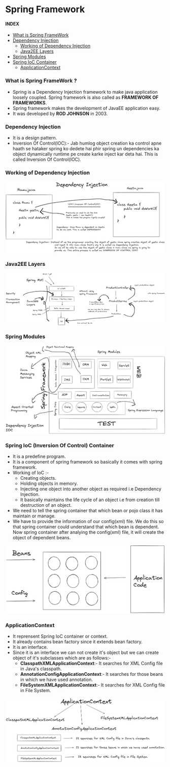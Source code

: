 # Spring Framework

#### INDEX
* [What is Spring FrameWork](#what-is-spring-framework)
* [Dependency Injection](#dependency-injection)
    * [Working of Dependency Injection](#working-of-dependency-injection)
    * [Java2EE Layers](#java2ee-layers)
* [Spring Modules](#spring-modules)
* [Spring IoC Container](#spring-ioc-inversion-of-control-container)
    * [ApplicationContext](#applicationcontext)

### What is Spring FrameWork ?
* Spring is a Dependency Injection framework to make java application loosely coupled. Spring framework is also called as **FRAMEWORK OF FRAMEWORKS**.
* Spring framework makes the development of JavaEE application easy.
* It was developed by **ROD JOHNSON** in 2003.

### Dependency Injection
* It is a design pattern.
* Inversion Of Control(IOC):- Jab humlog object creation ka control apne haath se hataker spring ko dedete hai phir spring un dependencies ka object dynamically runtime pe create karke inject kar deta hai. This is called Inversion Of Control(IOC).

### Working of Dependency Injection
![Dependency Injection](images/DependencyInjection_IOC.png)

### Java2EE Layers
![Java2EE Layers](images/java2EE_Layers.png)

### Spring Modules
![Spring Modules](images/Spring_Module.png)

### Spring IoC (Inversion Of Control) Container
* It is a predefine program.
* It is a component of spring framework so basically it comes with spring framework.
* Working of IoC :- 
    * Creating objects.
    * Holding objects in memory.
    * Injecting one object into another object as required i.e Dependency Injection.
    * It basically maintains the life cycle of an object i.e from creation till destruction of an object.
* We need to tell the spring container that which bean or pojo class it has maintain or manage.
* We have to provide the information of our config(xml) file. We do this so that spring container could understand that which bean is dependent. Now spring container after analying the config(xml) file, it will create the object of dependent beans.

![IOC](images/IOC.png)

### ApplicationContext
* It reprensent Spring IoC container or context.
* It already contains bean factory since it extends bean factory.
* It is an interface. 
* Since it is an interface we can not create it's object but we can create object of it's subclasses which are as follows:- 
    * **ClasspathXMLApplicationContext**:- It searches for XML Config file in Java's classpath.
    * **AnnotationConfigApplicationContext**:- It searches for those beans in which we have used annotation.
    * **FileSystemXMLApplicationContext**:- It searches for XML Config file in File System.

![ApplicationContext](images/ApplicationContext.png)














